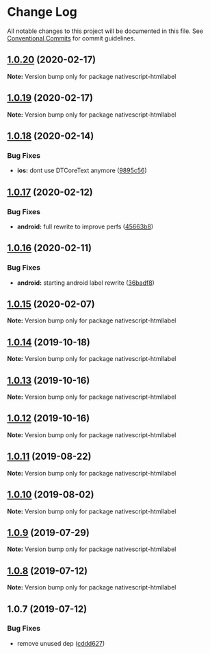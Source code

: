 # Change Log

All notable changes to this project will be documented in this file.
See [Conventional Commits](https://conventionalcommits.org) for commit guidelines.

## [1.0.20](https://github.com/Akylas/nativescript-label/compare/v1.0.19...v1.0.20) (2020-02-17)

**Note:** Version bump only for package nativescript-htmllabel





## [1.0.19](https://github.com/Akylas/nativescript-label/compare/v1.0.18...v1.0.19) (2020-02-17)

**Note:** Version bump only for package nativescript-htmllabel





## [1.0.18](https://github.com/Akylas/nativescript-label/compare/v1.0.17...v1.0.18) (2020-02-14)


### Bug Fixes

* **ios:** dont use DTCoreText anymore ([9895c56](https://github.com/Akylas/nativescript-label/commit/9895c56e52f1aa76179ffaba1ed83440606e5574))





## [1.0.17](https://github.com/Akylas/nativescript-label/compare/v1.0.16...v1.0.17) (2020-02-12)


### Bug Fixes

* **android:** full rewrite to improve perfs ([45663b8](https://github.com/Akylas/nativescript-label/commit/45663b81ea7f4e112d2ccddf2607e3cea04dd19b))





## [1.0.16](https://github.com/Akylas/nativescript-label/compare/v1.0.15...v1.0.16) (2020-02-11)


### Bug Fixes

* **android:** starting android label rewrite ([36badf8](https://github.com/Akylas/nativescript-label/commit/36badf821b4d0f4cbde45c85e5d18ab5bc588d72))





## [1.0.15](https://github.com/Akylas/nativescript-label/compare/v1.0.14...v1.0.15) (2020-02-07)

**Note:** Version bump only for package nativescript-htmllabel





## [1.0.14](https://github.com/Akylas/nativescript-label/compare/v1.0.13...v1.0.14) (2019-10-18)

**Note:** Version bump only for package nativescript-htmllabel





## [1.0.13](https://github.com/Akylas/nativescript-label/compare/v1.0.12...v1.0.13) (2019-10-16)

**Note:** Version bump only for package nativescript-htmllabel





## [1.0.12](https://github.com/Akylas/nativescript-label/compare/v1.0.11...v1.0.12) (2019-10-16)

**Note:** Version bump only for package nativescript-htmllabel





## [1.0.11](https://github.com/Akylas/nativescript-label/compare/v1.0.10...v1.0.11) (2019-08-22)

**Note:** Version bump only for package nativescript-htmllabel





## [1.0.10](https://github.com/Akylas/nativescript-label/compare/v1.0.9...v1.0.10) (2019-08-02)

**Note:** Version bump only for package nativescript-htmllabel





## [1.0.9](https://github.com/Akylas/nativescript-label/compare/v1.0.8...v1.0.9) (2019-07-29)

**Note:** Version bump only for package nativescript-htmllabel





## [1.0.8](https://github.com/Akylas/nativescript-label/compare/v1.0.7...v1.0.8) (2019-07-12)

**Note:** Version bump only for package nativescript-htmllabel





## 1.0.7 (2019-07-12)


### Bug Fixes

* remove unused dep ([cddd627](https://github.com/Akylas/nativescript-label/commit/cddd627))
